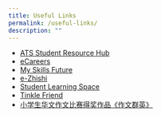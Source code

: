 ```yaml
---
title: Useful Links
permalink: /useful-links/
description: ""
---
```

*   [ATS Student Resource Hub](https://sites.google.com/moe.edu.sg/ats-student/home)
*   [eCareers](https://ecareers.sg/)    
*   [My Skills Future](https://www.myskillsfuture.gov.sg/content/student/en/primary.html)    
*   [e-Zhishi](https://www.ezhishi.net/)
*   [Student Learning Space](https://vle.learning.moe.edu.sg/)    
*   [Tinkle Friend](https://www.tinklefriend.sg//)
*   [小学生华文作文比赛得奖作品《作文群英》](https://www.shhk.com.sg/zh/shhk-literary-awards/)